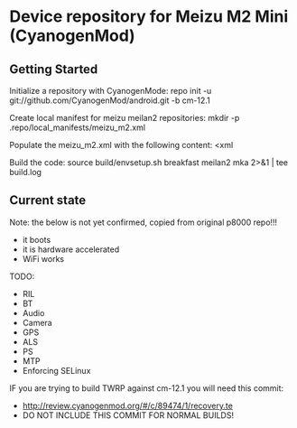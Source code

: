 Device repository for Meizu M2 Mini (CyanogenMod)
===========================

Getting Started
---------------

Initialize a repository with CyanogenMode:
    repo init -u git://github.com/CyanogenMod/android.git -b cm-12.1

Create local manifest for meizu meilan2 repositories:
    mkdir -p .repo/local_manifests/meizu_m2.xml

Populate the meizu_m2.xml with the following content:
    <xml

Build the code:
    source build/envsetup.sh
    breakfast meilan2
    mka 2>&1 | tee build.log

Current state
-------------
Note: the below is not yet confirmed, copied from original p8000 repo!!!

 * it boots
 * it is hardware accelerated
 * WiFi works

TODO:
 * RIL
 * BT
 * Audio
 * Camera
 * GPS
 * ALS
 * PS
 * MTP
 * Enforcing SELinux

IF you are trying to build TWRP against cm-12.1 you will need this commit:
* http://review.cyanogenmod.org/#/c/89474/1/recovery.te
* DO NOT INCLUDE THIS COMMIT FOR NORMAL BUILDS!
